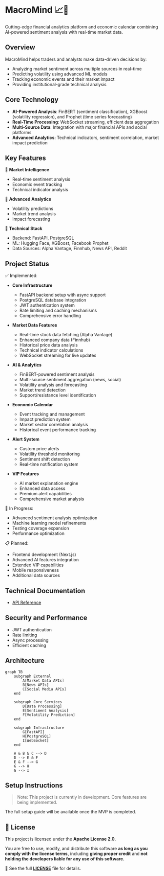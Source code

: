 # MacroMind 📈🚀

Cutting-edge financial analytics platform and economic calendar combining AI-powered sentiment analysis with real-time market data.

## Overview

MacroMind helps traders and analysts make data-driven decisions by:
- Analyzing market sentiment across multiple sources in real-time
- Predicting volatility using advanced ML models
- Tracking economic events and their market impact
- Providing institutional-grade technical analysis

## Core Technology

- **AI-Powered Analysis**: FinBERT (sentiment classification), XGBoost (volatility regression), and Prophet (time series forecasting)
- **Real-Time Processing**: WebSocket streaming, efficient data aggregation
- **Multi-Source Data**: Integration with major financial APIs and social platforms
- **Advanced Analytics**: Technical indicators, sentiment correlation, market impact prediction

## Key Features

🔹 **Market Intelligence**
- Real-time sentiment analysis
- Economic event tracking
- Technical indicator analysis

🔹 **Advanced Analytics**
- Volatility predictions
- Market trend analysis
- Impact forecasting

🔹 **Technical Stack**
- Backend: FastAPI, PostgreSQL
- ML: Hugging Face, XGBoost, Facebook Prophet
- Data Sources: Alpha Vantage, Finnhub, News API, Reddit

## Project Status

✅ Implemented:
- **Core Infrastructure**
  - FastAPI backend setup with async support
  - PostgreSQL database integration
  - JWT authentication system
  - Rate limiting and caching mechanisms
  - Comprehensive error handling

- **Market Data Features**
  - Real-time stock data fetching (Alpha Vantage)
  - Enhanced company data (Finnhub)
  - Historical price data analysis
  - Technical indicator calculations
  - WebSocket streaming for live updates

- **AI & Analytics**
  - FinBERT-powered sentiment analysis
  - Multi-source sentiment aggregation (news, social)
  - Volatility analysis and forecasting
  - Market trend detection
  - Support/resistance level identification

- **Economic Calendar**
  - Event tracking and management
  - Impact prediction system
  - Market sector correlation analysis
  - Historical event performance tracking

- **Alert System**
  - Custom price alerts
  - Volatility threshold monitoring
  - Sentiment shift detection
  - Real-time notification system

- **VIP Features**
  - AI market explanation engine
  - Enhanced data access
  - Premium alert capabilities
  - Comprehensive market analysis

🚧 In Progress:
- Advanced sentiment analysis optimization
- Machine learning model refinements
- Testing coverage expansion
- Performance optimization

📋 Planned:
- Frontend development (Next.js)
- Advanced AI features integration
- Extended VIP capabilities
- Mobile responsiveness
- Additional data sources

## Technical Documentation

- [API Reference](./API_DOCUMENTATION.md)

## Security and Performance

- JWT authentication
- Rate limiting
- Async processing
- Efficient caching

## Architecture

```mermaid
graph TB
    subgraph External
        A[Market Data APIs] 
        B[News APIs]
        C[Social Media APIs]
    end
    
    subgraph Core Services
        D[Data Processing]
        E[Sentiment Analysis]
        F[Volatility Prediction]
    end
    
    subgraph Infrastructure
        G[FastAPI]
        H[PostgreSQL]
        I[WebSocket]
    end
    
    A & B & C --> D
    D --> E & F
    E & F --> G
    G --> H
    G --> I

```

## Setup Instructions
> Note: This project is currently in development. Core features are being implemented.

The full setup guide will be available once the MVP is completed.

## 📜 License

This project is licensed under the **Apache License 2.0**.  

You are free to use, modify, and distribute this software **as long as you comply with the license terms,** including **giving proper credit** and **not holding the developers liable for any use of this software.**  

📄 See the full **[LICENSE](LICENSE)** file for details.
